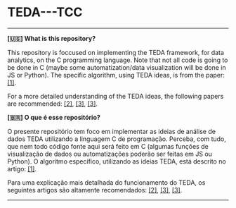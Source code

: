 # TEDA---TCC
---
**[:us:] What is this repository?**

This repository is foccused on implementing the TEDA framework, for data analytics, on the C programming language. Note that not all code is going to be done in C (maybe some automatization/data visualization will be done in JS or Python). The specific algorithm, using TEDA ideas, is from the paper: [[1]](https://doi.org/10.1109/isvlsi.2018.00112).

For a more detailed understanding of the TEDA ideas, the following papers are recommended: [[2]](https://doi.org/10.14313/jamris_2-2014/16), [[3]](https://doi.org/10.1109/eais.2017.7954831), [[3]](https://doi.org/10.1109/tcyb.2017.2753880).


**[:brazil:] O que é esse repositório?**

O presente repositório tem foco em implementar as ideias de análise de dados TEDA utilizando a linguagem C de programação. Perceba, com tudo, que nem todo código fonte aqui será feito em C (algumas funções de visualização de dados ou automatizações poderão ser feitas em JS ou Python). O algoritmo específico, utilizando as ideias TEDA, está descrito no artigo: [[1]](https://doi.org/10.1109/isvlsi.2018.00112).

Para uma explicação mais detalhada do funcionamento do TEDA, os seguintes artigos são altamente recomendados: [[2]](https://doi.org/10.14313/jamris_2-2014/16), [[3]](https://doi.org/10.1109/eais.2017.7954831), [[3]](https://doi.org/10.1109/tcyb.2017.2753880).

---
